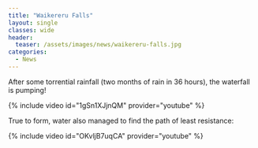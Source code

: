 ```yaml
---
title: "Waikereru Falls"
layout: single
classes: wide
header:
  teaser: /assets/images/news/waikereru-falls.jpg
categories:
  - News
---
```


After some torrential rainfall (two months of rain in 36 hours), the waterfall is pumping!

{% include video id="1gSn1XJjnQM" provider="youtube" %}

True to form, water also managed to find the path of least resistance:

{% include video id="OKvljB7uqCA" provider="youtube" %}